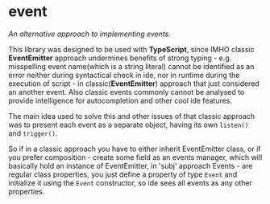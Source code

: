 # event

_An alternative approach to implementing events._<br>

This library was designed to be used with **TypeScript**, since IMHO classic 
**EventEmitter** approach undermines benefits of strong typing - e.g.
misspelling event name(which is a string literal) cannot be identified as an
error neither during syntactical check in ide, nor in runtime during the execution
of script - in classic(**EventEmitter**) approach that just considered an another
event. Also classic events commonly cannot be analysed to provide intelligence for
autocompletion and other cool ide features.

The main idea used to solve this and other issues of that classic approach was to present each event as a separate object, having its own `listen()` and `trigger()`.

So if in a classic approach you have to either inherit EventEmitter class, or if you prefer composition - create some field as an events manager, which will basically hold an instance of EventEmitter, in 'subj' approach Events - are regular class properties, you just define a property of type `Event` and initialize it using the `Event` constructor, so ide sees all events as any other properties.

